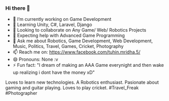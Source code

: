 ### Hi there 👋

- 🔭 I’m currently working on Game Development  
- 🌱 Learning Unity, C#, Laravel, Django  
- 👯 Looking to collaborate on Any Game/ Web/ Robotics Projects  
- 🤔 Expecting help with Advanced Game Programming  
- 💬 Ask me about Robotics, Game Development, Web Development, Music, Politics, Travel, Games, Cricket, Photography  
- 📫 Reach me on: https://www.facebook.com/tuhin.mridha.5/
- 😄 Pronouns: None :v  
- ⚡ Fun fact: "I dream of making an AAA Game everynight and then wake up realizing i dont have the money xD"  
<!--
**mxTuhin/mxTuhin** is a ✨ _special_ ✨ repository because its `README.md` (this file) appears on your GitHub profile.

Here are some ideas to get you started:


-->

Loves to learn new technologies. A Robotics enthusiast. Pasionate about gaming and guitar playing. Loves to play cricket. #Travel_Freak #Photographer
